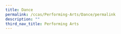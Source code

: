 ```yaml
---
title: Dance
permalink: /ccas/Performing-Arts/Dance/permalink
description: ""
third_nav_title: Performing Arts
---
```

